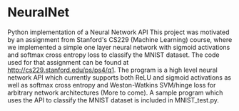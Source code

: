 # NeuralNet
Python implementation of a Neural Network API
This project was motivated by an assignment from Stanford's CS229 (Machine Learning) course, where we implemented a simple one layer neural network with sigmoid activations and softmax cross entropy loss to classify the MNIST dataset. The code used for that assignment can be found at http://cs229.stanford.edu/ps/ps4/q1.
The program is a high level neural network API which currently supports both ReLU and sigmoid activations as well as softmax cross entropy and Weston-Watkins SVM/hinge loss for arbitrary network architectures (More to come). A sample program which uses the API to classify the MNIST dataset is included in MNIST_test.py. 